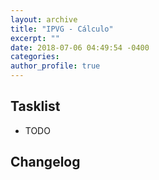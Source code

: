 ```yaml
---
layout: archive
title: "IPVG - Cálculo"
excerpt: ""
date: 2018-07-06 04:49:54 -0400
categories: 
author_profile: true
---
```


## Tasklist

- TODO

## Changelog

